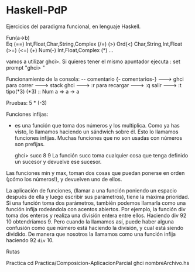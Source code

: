 # Haskell-PdP
Ejercicios del paradigma funcional, 
en lenguaje Haskell.

Fun(a->b)   
    Eq (==)       Int,Float,Char,String,Complex
       (/=)
       (>)
    Ord(<)        Char,String,Int,Float
       (>=)
       (<=)
       (+)
    Num(-)        Int,Float,Complex
       (*)
       ...

vamos a utilizar ghci>. 
Si quieres tener el mismo apuntador ejecuta :
set prompt "ghci> "

Funcionamiento de la consola:
-- comentario
{- comentarios-}
---> ghci para correr
---> stack ghci
---> :r para recargar
---> :q salir
---> :t tipo(*3) (*3) :: Num a => a -> a

Pruebas:
5 * (-3)

Funciones infijas:
 * es una función que toma dos números y los multiplica. Como ya has visto, lo llamamos haciendo un sándwich sobre él. 
 Esto lo llamamos funciones infijas. 
 Muchas funciones que no son usadas con números son prefijas.

    ghci> succ 8
    9
La función succ toma cualquier cosa que tenga definido un sucesor y devuelve ese sucesor. 

Las funciones min y max, 
toman dos cosas que puedan ponerse en orden (¡cómo los números!), 
y devuelven uno de ellos.

La aplicación de funciones, 
(llamar a una función poniendo un espacio después de ella y luego escribir sus parámetros), 
tiene la máxima prioridad.
Si una función toma dos parámetros, 
también podemos llamarla como una función infija rodeándola con acentos abiertos. 
Por ejemplo, la función div toma dos enteros y realiza una división entera entre ellos. 
Haciendo div 92 10 obtendríamos 9. 
Pero cuando la llamamos así, 
puede haber alguna confusión como que número está haciendo la división, 
y cual está siendo dividido. 
De manera que nosotros la llamamos como una función infija haciendo 92 `div` 10.

Rutas

Practica
cd Practica/Composicion-AplicacionParcial
ghci nombreArchivo.hs